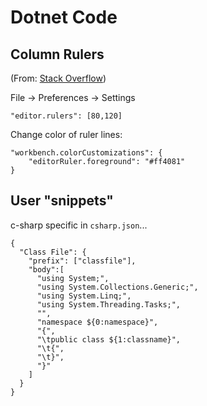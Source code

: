 # Dotnet Code

## Column Rulers

(From: [Stack Overflow](https://stackoverflow.com/questions/29968499/vertical-rulers-in-visual-studio-code))

File -> Preferences -> Settings

```
"editor.rulers": [80,120]
```

Change color of ruler lines:

```
"workbench.colorCustomizations": {
    "editorRuler.foreground": "#ff4081"
}
```

## User "snippets"

c-sharp specific in `csharp.json`...

```
{
  "Class File": {
    "prefix": ["classfile"],
    "body":[
      "using System;",
      "using System.Collections.Generic;",
      "using System.Linq;",
      "using System.Threading.Tasks;",
      "",
      "namespace ${0:namespace}",
      "{",
      "\tpublic class ${1:classname}",
      "\t{",
      "\t}",
      "}"
    ]
  }
}
```
